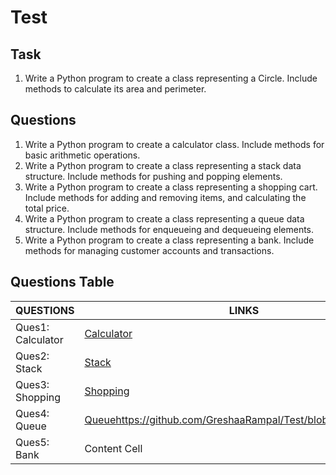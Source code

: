 # Test
## Task
1. Write a Python program to create a class representing a Circle. Include methods to calculate its area and perimeter.
## Questions
1. Write a Python program to create a calculator class. Include methods for basic arithmetic operations.
2. Write a Python program to create a class representing a stack data structure. Include methods for pushing and popping elements.
3. Write a Python program to create a class representing a shopping cart. Include methods for adding and removing items, and calculating the total price.
4. Write a Python program to create a class representing a queue data structure. Include methods for enqueueing and dequeueing elements.
5. Write a Python program to create a class representing a bank. Include methods for managing customer accounts and transactions.
## Questions Table
| QUESTIONS          | LINKS         |
| ------------------ | ------------- |
| Ques1: Calculator  | [Calculator](https://github.com/GreshaaRampal/Test/blob/main/Calculator.py)  |
| Ques2: Stack       | [Stack](https://github.com/GreshaaRampal/Test/blob/main/Stack.py)  |
| Ques3: Shopping    | [Shopping](https://github.com/GreshaaRampal/Test/blob/main/Shopping.py)  |
| Ques4: Queue       | [Queue](https://github.com/GreshaaRampal/Test/blob/main/Queue.py)https://github.com/GreshaaRampal/Test/blob/main/Queue.py  |
| Ques5: Bank        | Content Cell  |



